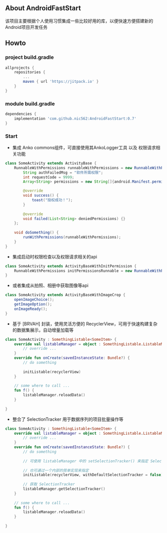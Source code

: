 ## About AndroidFastStart

该项目主要根据个人使用习惯集成一些比较好用的库，以便快速方便搭建新的Android项目开发任务

## Howto

### project build.gradle
```gradle
allprojects {
    repositories {
        ...
        maven { url 'https://jitpack.io' }
    }
}
```

### module build.gradle
```gradle
dependencies {
    implementation 'com.github.nic562:AndroidFastStart:0.7'
}
```

### Start
- 集成 Anko commons组件，可直接使用其AnkoLogger工具 以及 权限请求相关功能
```java
class SomeActivity extends ActivityBase {
    RunnableWithPermissions runnableWithPermissions = new RunnableWithPermissions() {
        String authFailedMsg = "软件所需权限";
        int requestCode = 9999;
        Array<String> permissions = new String[]{android.Manifest.permission.READ_PHONE_STATE};

        @override
        void success() {
            toast("授权成功！");
        }
        
        @override
        void failed(List<String> deniedPermissions) {}
    };
    
    void doSomething() {
        runWithPermissions(runnableWithPermissions);
    }
}
```

- 集成启动时权限检查以及权限请求相关的api
```java
class SomeActivity extends ActivityBaseWithInitPermission {
    RunnableWithPermissions initPermissionsRunnable = new RunnableWithPermissions();
}
```

- 或者集成从拍照、相册中获取图像等api
```java
class SomeActivity extends ActivityBaseWithImageCrop {
    openImageChoice();
    getImageOption();
    onImageReady();
}
```

- 基于 [BRVAH] 封装，使用灵活方便的 RecyclerView，可用于快速构建复杂的数据集展示，自动增量加载等
```kotlin
class SomeActivity : SomethingListable<SomeItem> {
    override val listableManager = object : SomethingListable.ListableManager<SomeItem>() {
        // override ...
    }
    override fun onCreate(savedInstanceState: Bundle?) {
        // do something
        
        initListable(recyclerView)
    }
    
    // some where to call ...
    fun f() {
        listableManager.reloadData()
    }
    
} 
```

- 整合了 SelectionTracker 用于数据序列的项目批量操作等
```kotlin
class SomeActivity : SomethingListable<SomeItem> {
    override val listableManager = object : SomethingListable.ListableManager<SomeItem>() {
        // override ...
    }
    override fun onCreate(savedInstanceState: Bundle?) {
        // do something
        
        // 可使用 listableManager 中的 setSelectionTracker() 来指定 SelectionTracker 的实现
       
        // 也可通过一个内部的简单实现来指定 
        initListable(recyclerView, withDefaultSelectionTracker = false)
        
        // 获取 SelectionTracker
        listableManager.getSelectionTracker()
    }
    
    // some where to call ...
    fun f() {
        listableManager.reloadData()
    }
    
} 
```